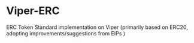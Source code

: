 # Viper-ERC
ERC Token Standard implementation on Viper (primarily based on ERC20, adopting improvements/suggestions from EIPs )
